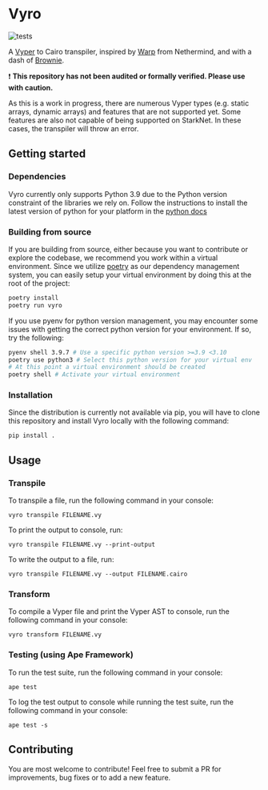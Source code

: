 # Vyro

![tests](https://github.com/tserg/vyro/actions/workflows/test.yml/badge.svg)

A [Vyper](https://github.com/vyperlang/vyper) to Cairo transpiler, inspired by [Warp](https://github.com/NethermindEth/warp) from Nethermind, and with a dash of [Brownie](https://github.com/eth-brownie/brownie).

:exclamation: **This repository has not been audited or formally verified. Please use with caution.**

As this is a work in progress, there are numerous Vyper types (e.g. static arrays, dynamic arrays) and features that are not supported yet. Some features are also not capable of being supported on StarkNet. In these cases, the transpiler will throw an error.

## Getting started

### Dependencies

Vyro currently only supports Python 3.9 due to the Python version constraint of the libraries we rely on. Follow the instructions to install the latest version of python for your platform in the [python docs](https://docs.python.org/3/using/unix.html#getting-and-installing-the-latest-version-of-python)

### Building from source

If you are building from source, either because you want to contribute or explore the codebase, we recommend you work within a virtual environment. Since we utilize [poetry](https://python-poetry.org/docs/#installation) as our dependency management system, you can easily setup your virtual environment by doing this at the root of the project:

```bash
poetry install
poetry run vyro
```

If you use pyenv for python version management, you may encounter some issues with getting the correct python version for your environment. If so, try the following:

```bash
pyenv shell 3.9.7 # Use a specific python version >=3.9 <3.10
poetry use python3 # Select this python version for your virtual env
# At this point a virtual environment should be created
poetry shell # Activate your virtual environment
```


### Installation

Since the distribution is currently not available via pip, you will have to clone this repository and install Vyro locally with the following command:

```
pip install .
```


## Usage

### Transpile

To transpile a file, run the following command in your console:
```
vyro transpile FILENAME.vy
```

To print the output to console, run:
```
vyro transpile FILENAME.vy --print-output
```

To write the output to a file, run:
```
vyro transpile FILENAME.vy --output FILENAME.cairo
```

### Transform

To compile a Vyper file and print the Vyper AST to console, run the following command in your console:
```
vyro transform FILENAME.vy
```

### Testing (using Ape Framework)

To run the test suite, run the following command in your console:
```
ape test
```

To log the test output to console while running the test suite, run the following command in your console:
```
ape test -s
```

## Contributing

You are most welcome to contribute! Feel free to submit a PR for improvements, bug fixes or to add a new feature.
